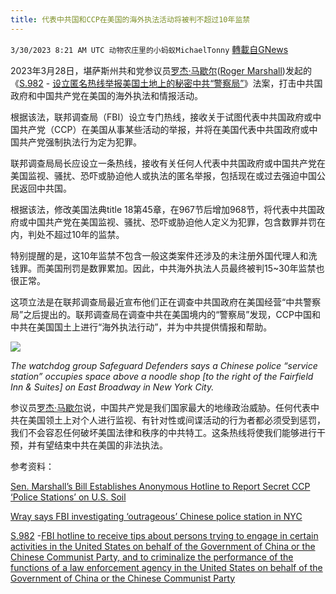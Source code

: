 ```yaml
---
title: 代表中共国和CCP在美国的海外执法活动将被判不超过10年监禁
---
```

`3/30/2023 8:21 AM UTC 动物农庄里的小蚂蚁MichaelTonny` [轉載自GNews](https://gnews.org/articles/1058943)

2023年3月28日，堪萨斯州共和党参议员[罗杰·马歇尔](https://www.marshall.senate.gov/)([Roger Marshall](https://www.marshall.senate.gov/))发起的《[S.982](https://www.congress.gov/bill/118th-congress/senate-bill/982?q=%7B%22search%22%3A%5B%22Roger+Marshall%22%5D%7D&s=4&r=7) - [设立匿名热线举报美国土地上的秘密中共“警察局”](https://www.marshall.senate.gov/wp-content/uploads/OLL23154.pdf)》法案，打击中共国政府和中国共产党在美国的海外执法和情报活动。

根据该法，联邦调查局（FBI）设立专门热线，接收关于试图代表中共国政府或中国共产党（CCP）在美国从事某些活动的举报，并将在美国代表中共国政府或中国共产党强制执法行为定为犯罪。

联邦调查局局长应设立一条热线，接收有关任何人代表中共国政府或中国共产党在美国监视、骚扰、恐吓或胁迫他人或执法的匿名举报，包括现在或过去强迫中国公民返回中共国。

根据该法，修改美国法典title 18第45章，在967节后增加968节，将代表中共国政府或中国共产党在美国监视、骚扰、恐吓或胁迫他人定义为犯罪，包含数罪并罚在内，判处不超过10年的监禁。

特别提醒的是，这10年监禁不包含一般这类案件还涉及的未注册外国代理人和洗钱罪。而美国刑罚是数罪累加。因此，中共海外执法人员最终被判15~30年监禁也很正常。

这项立法是在联邦调查局最近宣布他们正在调查中共国政府在美国经营“中共警察局”之后提出的。联邦调查局在调查中共在美国境内的“警察局”发现，CCP中国和中共在美国国土上进行“海外执法行动”，并为中共提供情报和帮助。

![](https://i.imgur.com/UXWoHR6.jpg)

*The watchdog group Safeguard Defenders says a Chinese police “service station” occupies space above a noodle shop \[to the right of the Fairfield Inn & Suites\] on East Broadway in New York City.*

参议员[罗杰·马歇尔](https://www.marshall.senate.gov/)说，中国共产党是我们国家最大的地缘政治威胁。任何代表中共在美国领土上对个人进行监视、有针对性或间谍活动的行为者都必须受到惩罚，我们不会容忍任何破坏美国法律和秩序的中共特工。这条热线将使我们能够进行干预，并有望结束中共在美国的非法执法。

参考资料：

[Sen. Marshall’s Bill Establishes Anonymous Hotline to Report Secret CCP ‘Police Stations’ on U.S. Soil](https://www.marshall.senate.gov/newsroom/press-releases/sen-marshalls-bill-establishes-anonymous-hotline-to-report-secret-ccp-police-stations-on-u-s-soil/)

[Wray says FBI investigating ‘outrageous’ Chinese police station in NYC](https://www.washingtonexaminer.com/news/justice/wray-fbi-investigating-outrageous-chinese-police-station-nyc)

[S.982](https://www.congress.gov/bill/118th-congress/senate-bill/982?q=%7B%22search%22%3A%5B%22Roger+Marshall%22%5D%7D&s=4&r=7) -[FBI hotline to receive tips about persons trying to engage in certain activities in the United States on behalf of the Government of China or the Chinese Communist Party, and to criminalize the performance of the functions of a law enforcement agency in the United States on behalf of the Government of China or the Chinese Communist Party](https://www.marshall.senate.gov/wp-content/uploads/OLL23154.pdf)
